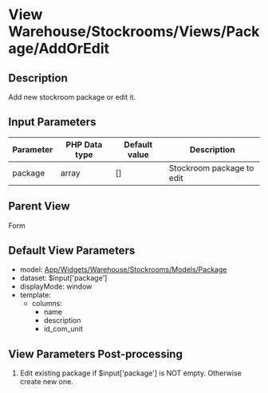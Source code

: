 # View Warehouse/Stockrooms/Views/Package/AddOrEdit

## Description

Add new stockroom package or edit it.

## Input Parameters

| Parameter   | PHP Data type | Default value | Description                     |
| ----------- | ------------- | ------------- | ------------------------------- |
| package     | array         | []            | Stockroom package to edit       |

## Parent View

Form

## Default View Parameters

* model: [App/Widgets/Warehouse/Stockrooms/Models/Package](../../Models/Package.md)
* dataset: $input['package']
* displayMode: window
* template:
  * columns:
    * name
    * description
    * id_com_unit

## View Parameters Post-processing

1. Edit existing package if $input['package'] is NOT empty. Otherwise create new one.
